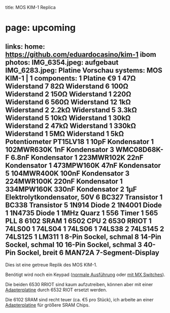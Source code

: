 title: MOS KIM-1 Replica
# page: upcoming
links:
    home: https://github.com/eduardocasino/kim-1
    ibom
photos:
    IMG_6354.jpeg: aufgebaut
    IMG_6283.jpeg: Platine Vorschau
systems:
    MOS KIM-1 | 1
components:
    1 Platine €9
    1 47Ω Widerstand
    7 82Ω Widerstand
    6 100Ω Widerstand
    2 150Ω Widerstand
    1 220Ω Widerstand
    6 560Ω Widerstand
    12 1kΩ Widerstand
    2 2.2kΩ Widerstand
    5 3.3kΩ Widerstand
    5 10kΩ Widerstand
    1 30kΩ Widerstand
    2 47kΩ Widerstand
    1 330kΩ Widerstand
    1 5MΩ Widerstand
    1 5kΩ Potentiometer PT15LV18
    1 10pF Kondensator
    1 102MWR630K 1nF Kondensator
    3 WMC08D68K-F 6.8nF Kondensator
    1 223MWR102K 22nF Kondensator
    1 473MPW160K 47nF Kondensator
    5 104MWR400K 100nF Kondensator
    3 224MWR100K 220nF Kondensator
    1 334MPW160K 330nF Kondensator
    2 1µF Elektrolytkondensator, 50V
    6 BC327 Transistor
    1 BC338 Transistor
    5 1N914 Diode
    2 1N4001 Diode
    1 1N4735 Diode
    1 1MHz Quarz
    1 556 Timer
    1 565 PLL
    8 6102 SRAM
    1 6502 CPU
    2 6530 RRIOT
    1 74LS00
    1 74LS04
    1 74LS06
    1 74LS38
    2 74LS145
    2 74LS125
    1 LM311
    1 8-Pin Sockel, schmal
    8 14-Pin Sockel, schmal
    10 16-Pin Sockel, schmal
    3 40-Pin Sockel, breit
    6 MAN72A 7-Segment-Display
--- 
Dies ist eine getreue Replik des MOS KIM-1.

Benötigt wird noch ein Keypad ([normale Ausführung](../KIM-1-Keypad/) oder [mit MX Switches](../KIM-1-Keypad-MX/)). 

Die beiden 6530 RRIOT sind kaum aufzutreiben, können aber mit einer [Adapterplatine](../KIM-1-RIOT-Adapter/) durch 6532 RIOT ersetzt werden. 

Die 6102 SRAM sind recht teuer (ca. €5 pro Stück), ich arbeite an einer [Adapterplatine](../KIM-6102-Adapter/) für größere SRAM Chips.
